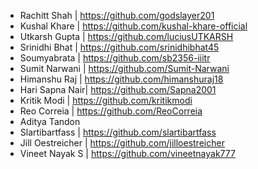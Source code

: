 - Rachitt Shah | https://github.com/godslayer201
- Kushal Khare | https://github.com/kushal-khare-official
- Utkarsh Gupta | https://github.com/luciusUTKARSH
- Srinidhi Bhat | https://github.com/srinidhibhat45
- Soumyabrata | https://github.com/sb2356-iiitr
- Sumit Narwani | https://github.com/Sumit-Narwani
- Himanshu Raj | https://github.com/himanshuraj18
- Hari Sapna Nair| https://github.com/Sapna2001
- Kritik Modi | https://github.com/kritikmodi
- Reo Correia | https://github.com/ReoCorreia
- Aditya Tandon
- Slartibartfass | https://github.com/slartibartfass
- Jill Oestreicher | https://github.com/jilloestreicher
- Vineet Nayak S | https://github.com/vineetnayak777
